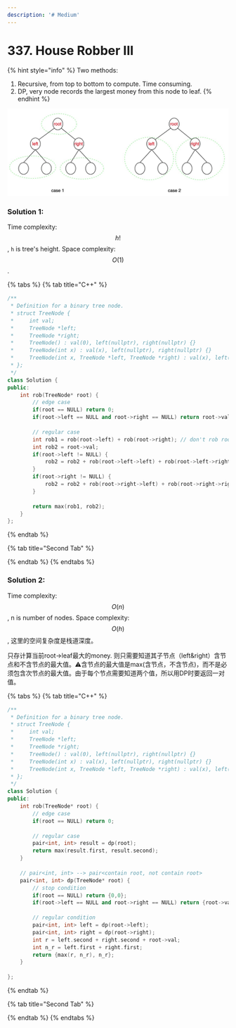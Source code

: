 ```yaml
---
description: '# Medium'
---
```


# 337. House Robber III

{% hint style="info" %}
Two methods:

1. Recursive, from top to bottom to compute. Time consuming.
2. DP, very node records the largest money from this node to leaf.
{% endhint %}

![](.gitbook/assets/1593637848600.jpg)

### Solution 1:

Time complexity: $$h!$$ , `h` is tree's height. Space complexity: $$O(1)$$ .

{% tabs %}
{% tab title="C++" %}
```cpp
/**
 * Definition for a binary tree node.
 * struct TreeNode {
 *     int val;
 *     TreeNode *left;
 *     TreeNode *right;
 *     TreeNode() : val(0), left(nullptr), right(nullptr) {}
 *     TreeNode(int x) : val(x), left(nullptr), right(nullptr) {}
 *     TreeNode(int x, TreeNode *left, TreeNode *right) : val(x), left(left), right(right) {}
 * };
 */
class Solution {
public:
    int rob(TreeNode* root) {
        // edge case
        if(root == NULL) return 0;
        if(root->left == NULL and root->right == NULL) return root->val;
        
        // regular case
        int rob1 = rob(root->left) + rob(root->right); // don't rob root
        int rob2 = root->val;
        if(root->left != NULL) {
            rob2 = rob2 + rob(root->left->left) + rob(root->left->right);
        }
        if(root->right != NULL) {
            rob2 = rob2 + rob(root->right->left) + rob(root->right->right);
        }
        
        return max(rob1, rob2);
    }
};
```
{% endtab %}

{% tab title="Second Tab" %}

{% endtab %}
{% endtabs %}

### Solution 2:

Time complexity: $$O(n)$$ , n is number of nodes. Space complexity: $$O(h)$$ , 这里的空间复杂度是栈道深度。

只存计算当前root-&gt;leaf最大的money. 则只需要知道其子节点（left&right）含节点和不含节点的最大值。⚠️含节点的最大值是max\(含节点，不含节点\)，而不是必须包含次节点的最大值。由于每个节点需要知道两个值，所以用DP时要返回一对值。

{% tabs %}
{% tab title="C++" %}
```cpp
/**
 * Definition for a binary tree node.
 * struct TreeNode {
 *     int val;
 *     TreeNode *left;
 *     TreeNode *right;
 *     TreeNode() : val(0), left(nullptr), right(nullptr) {}
 *     TreeNode(int x) : val(x), left(nullptr), right(nullptr) {}
 *     TreeNode(int x, TreeNode *left, TreeNode *right) : val(x), left(left), right(right) {}
 * };
 */
class Solution {
public:
    int rob(TreeNode* root) {
        // edge case
        if(root == NULL) return 0;
        
        // regular case 
        pair<int, int> result = dp(root);
        return max(result.first, result.second);
    }
    
    // pair<int, int> --> pair<contain root, not contain root>
    pair<int, int> dp(TreeNode* root) {
        // stop condition
        if(root == NULL) return {0,0};
        if(root->left == NULL and root->right == NULL) return {root->val, 0};
        
        // regular condition
        pair<int, int> left = dp(root->left);
        pair<int, int> right = dp(root->right);
        int r = left.second + right.second + root->val;
        int n_r = left.first + right.first;
        return {max(r, n_r), n_r};
    }
    
};
```
{% endtab %}

{% tab title="Second Tab" %}

{% endtab %}
{% endtabs %}



